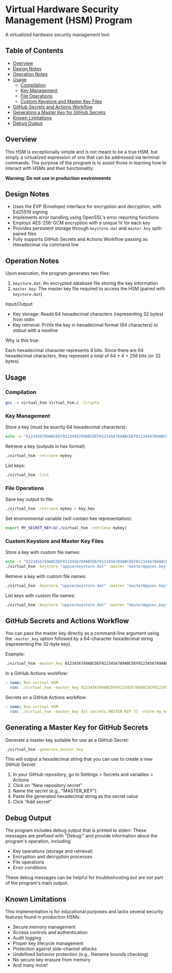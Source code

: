 # Virtual Hardware Security Management (HSM) Program

A virtualized hardware security management tool.

## Table of Contents
- [Overview](#overview)
- [Design Notes](#design-notes)
- [Operation Notes](#operation-notes)
- [Usage](#usage)
  - [Compilation](#compilation)
  - [Key Management](#key-management)
  - [File Operations](#file-operations)
  - [Custom Keystore and Master Key Files](#custom-keystore-and-master-key-files)
- [GitHub Secrets and Actions Workflow](#github-secrets-and-actions-workflow)
- [Generating a Master Key for GitHub Secrets](#generating-a-master-key-for-github-secrets)
- [Known Limitations](#known-limitations)
- [Debug Output](#debug-output)

## Overview

This HSM is exceptionally simple and is not meant to be a true HSM, but simply a virtualized expression of one that can be addressed via terminal commands. The purpose of the program is to assist those in learning how to interact with HSMs and their functionality.

**Warning: Do not use in production environments**

## Design Notes

- Uses the EVP (Envelope) interface for encryption and decryption, with Ed25519 signing
- Implements error handling using OpenSSL's error reporting functions
- Employs AES-256-GCM encryption with a unique IV for each key
- Provides persistent storage through `keystore.dat` and `master.key` split-paired files
- Fully supports GitHub Secrets and Actions Workflow passing as Hexadecimal via command line

## Operation Notes

Upon execution, the program generates two files:

1. `keystore.dat`: An encrypted database file storing the key information
2. `master.key`: The master key file required to access the HSM (paired with `keystore.dat`)

Input/Output:
- Key storage: Reads 64 hexadecimal characters (representing 32 bytes) from stdin
- Key retrieval: Prints the key in hexadecimal format (64 characters) to stdout with a newline


Why is this true:

Each hexadecimal character represents 4 bits. Since there are 64 hexadecimal characters, they represent a total of 64 * 4 = 256 bits (or 32 bytes).

## Usage

### Compilation

```bash
gcc -o virtual_hsm virtual_hsm.c -lcrypto
```

### Key Management

Store a key (must be exactly 64 hexadecimal characters):
```bash
echo -n "0123456789ABCDEF0123456789ABCDEF0123456789ABCDEF0123456789ABCDEF" | ./virtual_hsm -store mykey
```

Retrieve a key (outputs in hex format):
```bash
./virtual_hsm -retrieve mykey
```

List keys:
```bash
./virtual_hsm -list
```

### File Operations

Save key output to file:
```bash
./virtual_hsm -retrieve mykey > key.hex
```

Set environmental variable (will contain hex representation):
```bash
export MY_SECRET_KEY=$(./virtual_hsm -retrieve mykey)
```

### Custom Keystore and Master Key Files

Store a key with custom file names:
```bash
echo -n "0123456789ABCDEF0123456789ABCDEF0123456789ABCDEF0123456789ABCDEF" | \
./virtual_hsm -keystore "appseckeystore.dat" -master "masterAppsec.key" -store mykey
```

Retrieve a key with custom file names:
```bash
./virtual_hsm -keystore "appseckeystore.dat" -master "masterAppsec.key" -retrieve mykey
```

List keys with custom file names:
```bash
./virtual_hsm -keystore "appseckeystore.dat" -master "masterAppsec.key" -list
```

## GitHub Secrets and Actions Workflow

You can pass the master key directly as a command-line argument using the `-master_key` option followed by a 64-character hexadecimal string (representing the 32-byte key).

Example:
```bash
./virtual_hsm -master_key 0123456789ABCDEF0123456789ABCDEF0123456789ABCDEF0123456789ABCDEF -store my_key
```

In a GitHub Actions workflow:
```yaml
- name: Run virtual HSM
  run: ./virtual_hsm -master_key 0123456789ABCDEF0123456789ABCDEF0123456789ABCDEF0123456789ABCDEF -store my_key
```
  
Secrets on a GitHub Actions workflow:
```yaml
- name: Run virtual HSM
  run: ./virtual_hsm -master_key ${{ secrets.MASTER_KEY }} -store my_key
```


## Generating a Master Key for GitHub Secrets

Generate a master key suitable for use as a GitHub Secret:
```bash
./virtual_hsm -generate_master_key
```

This will output a hexadecimal string that you can use to create a new GitHub Secret:

1. In your GitHub repository, go to Settings > Secrets and variables > Actions
2. Click on "New repository secret"
3. Name the secret (e.g., "MASTER_KEY")
4. Paste the generated hexadecimal string as the secret value
5. Click "Add secret"

## Debug Output

The program includes debug output that is printed to stderr. These messages are prefixed with "Debug:" and provide information about the program's operation, including:
- Key operations (storage and retrieval)
- Encryption and decryption processes
- File operations
- Error conditions

These debug messages can be helpful for troubleshooting but are not part of the program's main output.

## Known Limitations

This implementation is for educational purposes and lacks several security features found in production HSMs:

- Secure memory management
- Access controls and authentication
- Audit logging
- Proper key lifecycle management
- Protection against side-channel attacks
- Undefined behavior protection (e.g., filename bounds checking)
- No secure key erasure from memory
- And many more!
